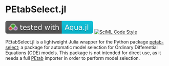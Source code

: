 # PEtabSelect.jl

[![Aqua QA](https://raw.githubusercontent.com/JuliaTesting/Aqua.jl/master/badge.svg)](https://github.com/JuliaTesting/Aqua.jl)
[![SciML Code Style](https://img.shields.io/static/v1?label=code%20style&message=SciML&color=9558b2&labelColor=389826)](https://github.com/SciML/SciMLStyle)

PEtabSelect.jl is a lightweight Julia wrapper for the Python package [petab-select](https://github.com/PEtab-dev/petab_select); a package for automatic model selection for Ordinary Differential Equations (ODE) models. This package is not intended for direct use, as it needs a full [PEtab](https://petab.readthedocs.io/en/latest/) importer in order to perform model selection.
